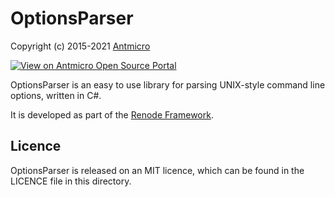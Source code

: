# OptionsParser

Copyright (c) 2015-2021 [Antmicro](https://www.antmicro.com)

[![View on Antmicro Open Source Portal](https://img.shields.io/badge/View%20on-Antmicro%20Open%20Source%20Portal-332d37?style=flat-square)](https://opensource.antmicro.com/projects/options-parser) 

OptionsParser is an easy to use library for parsing UNIX-style command line options, written in C\#.

It is developed as part of the [Renode Framework](https://www.renode.io).

## Licence

OptionsParser is released on an MIT licence, which can be found in the LICENCE file in this directory.

